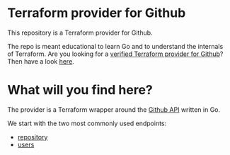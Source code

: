 # Terraform provider for Github
This repository is a Terraform provider for Github.

The repo is meant educational to learn Go and to understand the internals of
Terraform. Are you looking for a [verified Terraform provider for
Github](https://registry.terraform.io/providers/integrations/github/latest)?
Then have a look
[here](https://github.com/integrations/terraform-provider-github).

# What will you find here?
The provider is a Terraform wrapper around the [Github
API](Thttps://docs.github.com/en/rest) written in Go.

We start with the two most commonly used endpoints:
- [repository](https://docs.github.com/en/rest/reference/repos)
- [users](https://docs.github.com/en/rest/reference/users)
